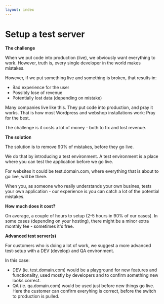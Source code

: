 ```yaml
---
layout: index
---
```



Setup a test server
=======

**The challenge**

When we put code into production (live), we obviously want everything to work. However, truth is, every single developer in the world makes mistakes.

However, if we put something live and something is broken, that results in:

- Bad experience for the user
- Possibly lose of revenue
- Potentially lost data (depending on mistake)

Many companies live like this. They put code into production, and pray it works. That is how most Wordpress and webshop installations work:
Pray for the best.

The challenge is it costs a lot of money - both to fix and lost revenue.

**The solution**

The solution is to remove 90% of mistakes, before they go live.

We do that by introducing a test environment. A test environment is a place where you can test the application before we go live. 

For websites it could be test.domain.com, where everything that is about to go live, will be there.

When you, as someone who really understands your own busines, tests your own application - our experience is you can catch a lot of the potential mistakes.

**How much does it cost?**

On average, a couple of hours to setup (2-5 hours in 90% of our cases). 
In some cases (depending on your hosting), there might be a minor extra monthly fee - sometimes it's free.

**Advanced test server(s)**

For customers who is doing a lot of work, we suggest a more advanced test-setup with a DEV (develop) and QA environment.

In this case:

- DEV (ie. test.domain.com) would be a playground for new features and functionality, used mostly by developers and to confirm something new looks correct.
- QA (ie. qa.domain.com) would be used just before new things go live. Here the customer can confirm everyhing is correct, before the switch to production is pulled.
